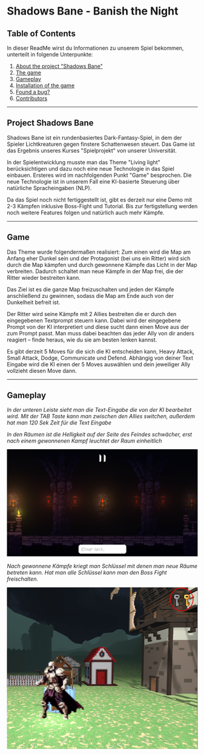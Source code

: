 # Shadows Bane - Banish the Night

## Table of Contents
In dieser ReadMe wirst du Informationen zu unserem Spiel bekommen, unterteilt in folgende Unterpunkte:

1. [About the project "Shadows Bane"](#project-shadows-bane)
2. [The game](#game)
3. [Gameplay](#gameplay)
4. [Installation of the game](#installation)
5. [Found a bug?](#bug-reporting)
6. [Contributors ](#contributors)

---

## Project Shadows Bane
Shadows Bane ist ein rundenbasiertes Dark-Fantasy-Spiel, in dem der Spieler Lichtkreaturen gegen finstere Schattenwesen steuert. Das Game ist das Ergebnis unseres Kurses "Spielprojekt" von unserer Universität. 

In der Spielentwicklung musste man das Theme "Living light" berücksichtigen und dazu noch eine neue Technologie in das Spiel einbauen. Ersteres wird im nachfolgenden Punkt "Game" besprochen. Die neue Technologie ist in unserem Fall eine KI-basierte Steuerung über natürliche Spracheingaben (NLP).

Da das Spiel noch nicht fertiggestellt ist, gibt es derzeit nur eine Demo mit 2-3 Kämpfen inklusive Boss-Fight und Tutorial. Bis zur fertigstellung werden noch weitere Features folgen und natürlich auch mehr Kämpfe.

---

## Game
Das Theme wurde folgendermaßen realisiert: Zum einen wird die Map am Anfang eher Dunkel sein und der Protagonist (bei uns ein Ritter) wird sich durch die Map kämpfen und durch gewonnene Kämpfe das Licht in der Map verbreiten. Dadurch schaltet man neue Kämpfe in der Map frei, die der Ritter wieder bestreiten kann. 

Das Ziel ist es die ganze Map freizuschalten und jeden der Kämpfe anschließend zu gewinnen, sodass die Map am Ende auch von der Dunkelheit befreit ist. 

Der Ritter wird seine Kämpfe mit 2 Allies bestreiten die er durch den eingegebenen Textprompt steuern kann. Dabei wird der eingegebene Prompt von der KI interpretiert und diese sucht dann einen Move aus der zum Prompt passt. Man muss dabei beachten das jeder Ally von dir anders reagiert – finde heraus, wie du sie am besten lenken kannst.

Es gibt derzeit 5 Moves für die sich die KI entscheiden kann, Heavy Attack, Small Attack, Dodge, Communicate und Defend. Abhängig von deiner Text Eingabe wird die KI einen der 5 Moves auswählen und dein jeweiliger Ally vollzieht diesen Move dann.

---

## Gameplay 
*In der unteren Leiste sieht man die Text-Eingabe die von der KI bearbeitet wird. Mit der TAB Taste kann man zwischen den Allies switchen, außerdem hat man 120 Sek Zeit für die Text Eingabe*








*In den Räumen ist die Helligkeit auf der Seite des Feindes schwächer, erst nach einem gewonnenen Kampf leuchtet der Raum einheitlich*

![nurRaum](images/nurRaum.png)



*Nach gewonnene Kämpfe kriegt man Schlüssel mit denen man neue Räume betreten kann. Hat man alle Schlüssel kann man den Boss Fight freischalten.*

![Map](images/Map.png)

